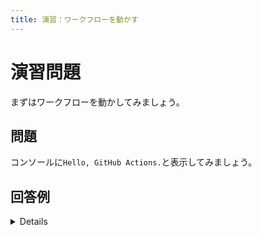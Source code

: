```yaml
---
title: 演習：ワークフローを動かす
---
```


# 演習問題

まずはワークフローを動かしてみましょう。  

## 問題

コンソールに`Hello, GitHub Actions.`と表示してみましょう。

## 回答例

<details>

```yaml
name: 演習1

on:
  workflow_dispatch:

jobs:
  exercise-1:
    runs-on: ubuntu-latest
    steps:
      - run: echo "Hello, GitHub Actions."

```

</details>